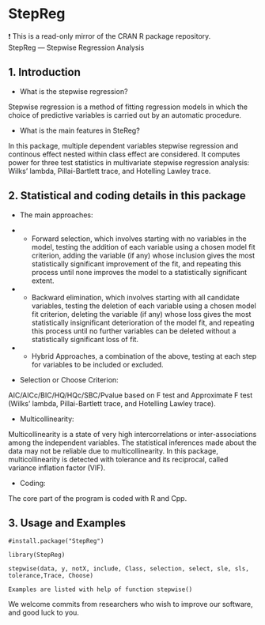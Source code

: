 # StepReg
:exclamation: This is a read-only mirror of the CRAN R package repository.  StepReg — Stepwise Regression Analysis  
## 1. Introduction

* What is the stepwise regression?

Stepwise regression is a method of fitting regression models in which the choice of predictive variables is carried out by an automatic procedure.

* What is the main features in SteReg?

In this package, multiple dependent variables stepwise regression and continous effect nested within class effect are considered. It computes power for three test statistics in multivariate stepwise regression analysis: Wilks’ lambda, Pillai-Bartlett trace, and Hotelling Lawley trace.

## 2. Statistical and coding details in this package

* The main approaches:
* * Forward selection, which involves starting with no variables in the model, testing the addition of each variable using a chosen model fit criterion, adding the variable (if any) whose inclusion gives the most statistically significant improvement of the fit, and repeating this process until none improves the model to a statistically significant extent.
	
* * Backward elimination, which involves starting with all candidate variables, testing the deletion of each variable using a chosen model fit criterion, deleting the variable (if any) whose loss gives the most statistically insignificant deterioration of the model fit, and repeating this process until no further variables can be deleted without a statistically significant loss of fit.
	
* * Hybrid Approaches, a combination of the above, testing at each step for variables to be included or excluded.
	
* Selection or Choose Criterion:

AIC/AICc/BIC/HQ/HQc/SBC/Pvalue based on F test and Approximate F test (Wilks’ lambda, Pillai-Bartlett trace, and Hotelling Lawley trace).
	
* Multicollinearity:

Multicollinearity is a state of very high intercorrelations or inter-associations among the independent variables. The statistical inferences made about the data may not be reliable due to multicollinearity. In this package, multicollinearity is detected with tolerance and its reciprocal, called variance inflation factor (VIF).
	
* Coding:

The core part of the program is coded with R and Cpp.

## 3. Usage and Examples
	#install.package("StepReg")
	
	library(StepReg)
	
	stepwise(data, y, notX, include, Class, selection, select, sle, sls, tolerance,Trace, Choose)
	
	Examples are listed with help of function stepwise()
	
We welcome commits from researchers who wish to improve our software, and good luck to you.
